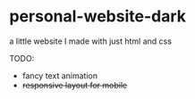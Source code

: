 # personal-website-dark
a little website I made with just html and css

TODO:
- fancy text animation
- ~~responsive layout for mobile~~
